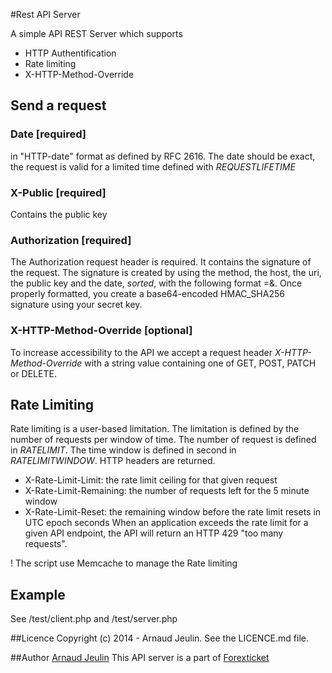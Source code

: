 #Rest API Server

A simple API REST Server which supports
- HTTP Authentification
- Rate limiting
- X-HTTP-Method-Override

## Send a request

### Date [required]
in "HTTP-date" format as defined by RFC 2616. The date should be exact, the request is valid for a limited time defined with *REQUESTLIFETIME*

### X-Public [required]
Contains the public key

### Authorization [required]
The Authorization request header is required. It contains the signature of the request. The signature is created by using the method, the host, the uri, the public key and the date, *sorted*, with the following format <parameter>=<URL-encoded value>&. Once properly formatted, you create a base64-encoded HMAC_SHA256 signature using your secret key.

### X-HTTP-Method-Override [optional]
To increase accessibility to the API we accept a request header *X-HTTP-Method-Override* with a string value containing one of GET, POST, PATCH or DELETE.

## Rate Limiting
Rate limiting is a user-based limitation. The limitation is defined by the number of requests per window of time. The number of request is defined in *RATELIMIT*. The time window is defined in second in *RATELIMITWINDOW*. 
HTTP headers are returned.
- X-Rate-Limit-Limit: the rate limit ceiling for that given request
- X-Rate-Limit-Remaining: the number of requests left for the 5 minute window
- X-Rate-Limit-Reset: the remaining window before the rate limit resets in UTC epoch seconds
When an application exceeds the rate limit for a given API endpoint, the API will return an HTTP 429 "too many requests".

! The script use Memcache to manage the Rate limiting

## Example
See /test/client.php and /test/server.php

##Licence
Copyright (c) 2014 - Arnaud Jeulin. See the LICENCE.md file.

##Author
[Arnaud Jeulin](https://twitter.com/dauran)
This API server is a part of [Forexticket](http://www.forexticket.com)
